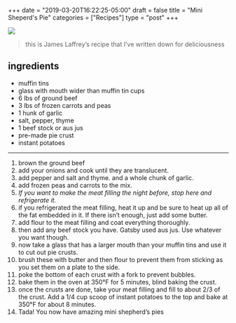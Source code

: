 +++
date = "2019-03-20T16:22:25-05:00"
draft = false
title = "Mini Sheperd's Pie"
categories = ["Recipes"]
type = "post"
+++

![](/uploads/got-any-more-pies.jpg)

> this is James Laffrey’s recipe that I’ve written down for deliciousness

## ingredients

- muffin tins
- glass with mouth wider than muffin tin cups
- 6 lbs of ground beef
- 3 lbs of frozen carrots and peas
- 1 hunk of garlic
- salt, pepper, thyme
- 1 beef stock or aus jus
- pre-made pie crust
- instant potatoes

---

1. brown the ground beef
2. add your onions and cook until they are translucent.
3. add pepper and salt and thyme. and a whole chunk of garlic.
4. add frozen peas and carrots to the mix.
5. _If you want to make the meat filling the night before, stop here and
   refrigerate it._
6. if you refrigerated the meat filling, heat it up and be sure to heat up all
   of the fat embedded in it. If there isn’t enough, just add some butter.
7. add flour to the meat filling and coat everything thoroughly.
8. then add any beef stock you have. Gatsby used aus jus. Use whatever you want
   though.
9. now take a glass that has a larger mouth than your muffin tins and use it to
   cut out pie crusts.
10. brush these with butter and then flour to prevent them from sticking as you
    set them on a plate to the side.
11. poke the bottom of each crust with a fork to prevent bubbles.
12. bake them in the oven at 350°F for 5 minutes, blind baking the crust.
13. once the crusts are done, take your meat filling and fill to about 2/3 of
    the crust. Add a 1/4 cup scoop of instant potatoes to the top and bake at
    350°F for about 8 minutes.
14. Tada! You now have amazing mini shepherd’s pies
